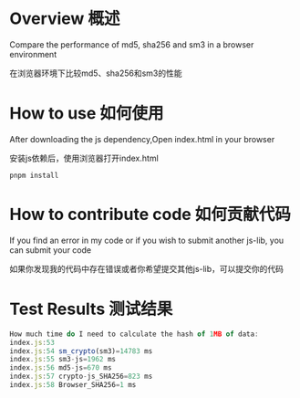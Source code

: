 # Overview 概述

Compare the performance of md5, sha256 and sm3 in a browser environment

在浏览器环境下比较md5、sha256和sm3的性能

# How to use 如何使用

After downloading the js dependency,Open index.html in your browser

安装js依赖后，使用浏览器打开index.html

```shell
pnpm install
```
# How to contribute code  如何贡献代码


If you find an error in my code or if you wish to submit another js-lib, you can submit your code

如果你发现我的代码中存在错误或者你希望提交其他js-lib，可以提交你的代码



# Test Results 测试结果

```js
How much time do I need to calculate the hash of 1MB of data:
index.js:53 
index.js:54 sm_crypto(sm3)=14783 ms
index.js:55 sm3-js=1962 ms
index.js:56 md5-js=670 ms
index.js:57 crypto-js_SHA256=823 ms
index.js:58 Browser_SHA256=1 ms
```